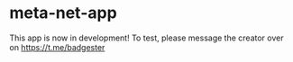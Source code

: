 # meta-net-app
This app is now in development! To test, please message the creator over on https://t.me/badgester

